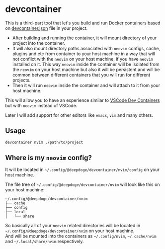 # devcontainer

This is a third-part tool that let's you build and run Docker containers based on [devcontainer.json](https://code.visualstudio.com/docs/devcontainers/containers#_create-a-devcontainerjson-file) file in your project. 

- After building and running the container, it will mount directory of your project into the container.
- It will also mount directory paths associated with `neovim` configs, cache, plugins and etc from container to your host machine in a way that will not conflict with the `neovim` on your host machine, if you have `neovim` installed on it. This way `neovim` inside the container will be isolated from the `neovim` on your host machine but also it will be persistent and will be common between different containers that you will run for different projects.
- Then it will run `neovim` inside the container and will attach to it from your host machine.

This will allow you to have an experience similar to [VSCode Dev Containers](https://marketplace.visualstudio.com/items?itemName=ms-vscode-remote.remote-containers) but with `neovim` instead of VSCode.

Later I will add support for other editors like `emacs`, `vim` and many others.

## Usage

```bash
devcontainer nvim ./path/to/project
```

## Where is my `neovim` config?

It will be located in `~/.config/@deepdoge/devcontainer/nvim/config` on your host machine.

The file tree of `~/.config/@deepdoge/devcontainer/nvim` will look like this on your host machine:

```
~/.config/@deepdoge/devcontainer/nvim
├── cache
├── config
├── local
│   └── share
```

So basically all of your `neovim` related directories will be located in `~/.config/@deepdoge/devcontainer/nvim` on your host machine.<br/>
And will be mounted into the containers as `~/.config/nvim`, `~/.cache/nvim` and `~/.local/share/nvim` respectively.

